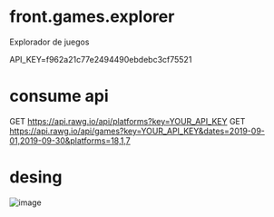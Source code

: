 # front.games.explorer
Explorador de juegos

API_KEY=f962a21c77e2494490ebdebc3cf75521

# consume api
GET https://api.rawg.io/api/platforms?key=YOUR_API_KEY
GET https://api.rawg.io/api/games?key=YOUR_API_KEY&dates=2019-09-01,2019-09-30&platforms=18,1,7

# desing

![image](https://github.com/union-digital-cuba/front.games.explorer/assets/29634788/e234500d-b913-4521-a775-dfc9a6d6508b)

